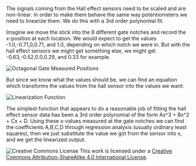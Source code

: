  The signals coming from the Hall effect sensors need to be scaled and are non-linear. In order to make them behave the same way potentiometers we need to linearize them. We do this with a 3rd order polynomial fit.

Imagine we move the stick into the 8 different gate notches and record the x-position at each location. We would expect to get the values -1.0,-0.71,0,0.71, and 1.0, depending on which notch we were in. But with the hall effect sensors we might get something else, we might get -0.63,-0.52,0.0,0.29, and 0.33 for example.

![Octagonal Gate Measured Positions](General_Info/Signal_Linearization_Images/octagonal_gate.png?raw=true)

 But since we know what the values should be, we can find an equation which transforms the values from the hall sensor into the values we want:

![Linearization Function](General_Info/Signal_Linearization_Images/linearization_function.png?raw=true)

The simplest function that appears to do a reasonable job of fitting the hall effect sensor data has been a 3rd order polynomial of the form Ax^3 + Bx^2 + Cx + D. Using these x-values measured at the gate notches we can find the coefficients A,B,C,D through regression analysis (usually ordinary least squares), then we just substitute the value we got from the sensor into x, and we get the linearized output.

![Creative Commons License](https://i.creativecommons.org/l/by-sa/4.0/88x31.png)
This work is licensed under a [Creative Commons Attribution-ShareAlike 4.0 International License](http://creativecommons.org/licenses/by-sa/4.0/).
